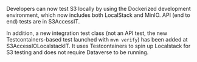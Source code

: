 Developers can now test S3 locally by using the Dockerized development environment, which now includes both LocalStack and MinIO. API (end to end) tests are in S3AccessIT.

In addition, a new integration test class (not an API test, the new Testcontainers-based test launched with `mvn verify`) has been added at S3AccessIOLocalstackIT. It uses Testcontainers to spin up Localstack for S3 testing and does not require Dataverse to be running.
